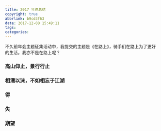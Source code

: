 ```yaml
---
title: 2017 年终总结
copyright: true
abbrlink: b9cd3f63
date: 2017-12-08 15:49:11
tags:
categories:
---
```


不久前年会主题征集活动中，我提交的主题是《在路上》，骑手们在路上为了更好的生活，我亦不是在路上呢？

### 高山仰止，景行行止

### 相濡以沫，不如相忘于江湖

### 得

### 失

### 期望